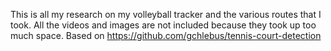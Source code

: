 This is all my research on my volleyball tracker and the various routes that I took. All the videos and images are not included because they took up too much space. Based on https://github.com/gchlebus/tennis-court-detection
